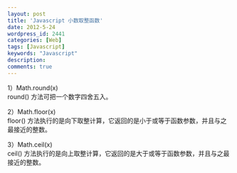 ```yaml
---
layout: post
title: 'Javascript 小数取整函数'
date: 2012-5-24
wordpress_id: 2441
categories: [Web]
tags: [Javascript]
keywords: "Javascript"
description: 
comments: true
---
```


1）Math.round(x)    
round() 方法可把一个数字四舍五入。


2）Math.floor(x)    
floor() 方法执行的是向下取整计算，它返回的是小于或等于函数参数，并且与之最接近的整数。


3）Math.ceil(x)    
ceil() 方法执行的是向上取整计算，它返回的是大于或等于函数参数，并且与之最接近的整数。
